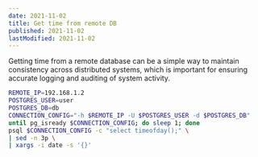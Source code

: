 ```yaml
---
date: 2021-11-02
title: Get time from remote DB
published: 2021-11-02
lastModified: 2021-11-02
---
```


Getting time from a remote database can be a simple way to maintain consistency across distributed systems, which is important for ensuring accurate logging and auditing of system activity.

```bash
REMOTE_IP=192.168.1.2
POSTGRES_USER=user
POSTGRES_DB=db
CONNECTION_CONFIG="-h $REMOTE_IP -U $POSTGRES_USER -d $POSTGRES_DB"
until pg_isready $CONNECTION_CONFIG; do sleep 1; done
psql $CONNECTION_CONFIG -c "select timeofday();" \
| sed -n 3p \
| xargs -i date -s '{}'
```